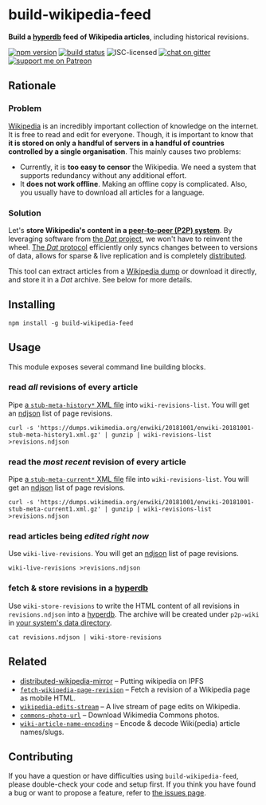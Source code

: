 # build-wikipedia-feed

**Build a [hyperdb](https://npmjs.com/package/hyperdb) feed of Wikipedia articles**, including historical revisions.

[![npm version](https://img.shields.io/npm/v/build-wikipedia-feed.svg)](https://www.npmjs.com/package/build-wikipedia-feed)
[![build status](https://img.shields.io/travis/derhuerst/build-wikipedia-feed.svg)](https://travis-ci.org/derhuerst/build-wikipedia-feed)
![ISC-licensed](https://img.shields.io/github/license/derhuerst/build-wikipedia-feed.svg)
[![chat on gitter](https://badges.gitter.im/derhuerst.svg)](https://gitter.im/derhuerst)
[![support me on Patreon](https://img.shields.io/badge/support%20me-on%20patreon-fa7664.svg)](https://patreon.com/derhuerst)


## Rationale

### Problem

[Wikipedia](https://en.wikipedia.org/wiki/Wikipedia) is an incredibly important collection of knowledge on the internet. It is free to read and edit for everyone. Though, it is important to know that **it is stored on only a handful of servers in a handful of countries controlled by a single organisation**. This mainly causes two problems:

- Currently, it is **too easy to censor** the Wikipedia. We need a system that supports redundancy without any additional effort.
- It **does not work offline**. Making an offline copy is complicated. Also, you usually have to download all articles for a language.

### Solution

Let's **store Wikipedia's content in a [peer-to-peer (P2P) system](https://en.wikipedia.org/wiki/Peer-to-peer)**. By leveraging software from [the *Dat* project](https://docs.datproject.org), we won't have to reinvent the wheel. [The *Dat* protocol](https://github.com/datproject/docs/blob/master/papers/dat-paper.pdf) efficiently only syncs changes between to versions of data, allows for sparse & live replication and is completely [distributed](https://en.wikipedia.org/wiki/Peer-to-peer#Unstructured_networks).

This tool can extract articles from a [Wikipedia dump](https://dumps.wikimedia.org/enwiki) or download it directly, and store it in a *Dat* archive. See below for more details.


## Installing

```shell
npm install -g build-wikipedia-feed
```


## Usage

This module exposes several command line building blocks.

### read *all* revisions of every article

Pipe [a `stub-meta-history*` XML file](https://dumps.wikimedia.org/enwiki/) into `wiki-revisions-list`. You will get an [ndjson](http://ndjson.org) list of page revisions.

```shell
curl -s 'https://dumps.wikimedia.org/enwiki/20181001/enwiki-20181001-stub-meta-history1.xml.gz' | gunzip | wiki-revisions-list >revisions.ndjson
```

### read the *most recent* revision of every article

Pipe [a `stub-meta-current*` XML file](https://dumps.wikimedia.org/enwiki/) file into `wiki-revisions-list`. You will get an [ndjson](http://ndjson.org) list of page revisions.

```shell
curl -s 'https://dumps.wikimedia.org/enwiki/20181001/enwiki-20181001-stub-meta-current1.xml.gz' | gunzip | wiki-revisions-list >revisions.ndjson
```

### read articles being *edited right now*

Use `wiki-live-revisions`. You will get an [ndjson](http://ndjson.org) list of page revisions.

```shell
wiki-live-revisions >revisions.ndjson
```

### fetch & store revisions in a [hyperdb](https://npmjs.com/package/hyperdb)

Use `wiki-store-revisions` to write the HTML content of all revisions in `revisions.ndjson` into a [hyperdb](https://npmjs.com/package/hyperdb). The archive will be created under `p2p-wiki` in [your system's data directory](https://github.com/sindresorhus/env-paths#usage).

```shell
cat revisions.ndjson | wiki-store-revisions
```


## Related

- [distributed-wikipedia-mirror](https://github.com/ipfs/distributed-wikipedia-mirror) – Putting wikipedia on IPFS
- [`fetch-wikipedia-page-revision`](https://github.com/derhuerst/fetch-wikipedia-page-revision#fetch-wikipedia-page-revision) – Fetch a revision of a Wikipedia page as mobile HTML.
- [`wikipedia-edits-stream`](https://github.com/derhuerst/wikipedia-edits-stream#wikipedia-edits-stream) – A live stream of page edits on Wikipedia.
- [`commons-photo-url`](https://github.com/derhuerst/commons-photo-url#commons-photo-url) – Download Wikimedia Commons photos.
- [`wiki-article-name-encoding`](https://github.com/derhuerst/wiki-article-name-encoding#wiki-article-name-encoding) – Encode & decode Wiki(pedia) article names/slugs.


## Contributing

If you have a question or have difficulties using `build-wikipedia-feed`, please double-check your code and setup first. If you think you have found a bug or want to propose a feature, refer to [the issues page](https://github.com/derhuerst/build-wikipedia-feed/issues).
